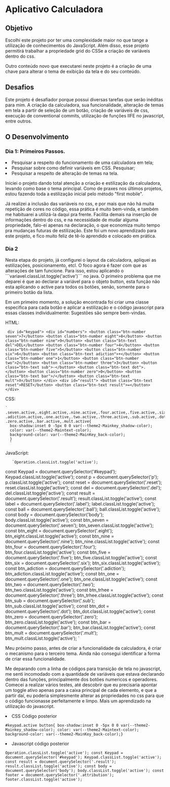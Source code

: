 <h1> Aplicativo Calculadora</h1>

<h2> Objetivo</h2>

<p> Escolhi este projeto por ter uma complexidade maior no que tange a utilização de conhecimentos do JavaScript. Além disso, esse projeto permitirá trabalhar a propriedade grid do CSSe a criação de variáveis dentro do css.</p>

<p> Outro conteúdo novo que executarei neste projeto é a criação de uma chave para alterar o tema de exibição da tela e do seu conteúdo.</p>

<h2> Desafios</h2>

<p> Este projeto é desafiador porque possui diversas tarefas que serão inéditas para mim. A criação da calculadora, sua funcionalidade, alteração de temas em tela a partir de seleção de um botão, criação de variáveis de css, execução de conventional commits, utilização de funções IIFE no javascript, entre outros.</p>

<h2>O Desenvolvimento</h2>

<h3> Dia 1: Primeiros Passos.</h3>

  <li> Pesquisar a respeito do funcionamento de uma calculadora em tela;</li>
  <li> Pesquisar sobre como definir variáveis em CSS. Pesquisar;</li>
  <li> Pesquisar a respeito de alteração de temas na tela.</li>

<p> Iniciei o projeto dando total atenção a criação e estilização da calculadora, levando como base o tema principal. Como de praxes nos últimos projetos, estou fazendo toda a estilização inicial pelo método "first mobile".</p> 
<p> Já realizei a inclusão das variáveis no css, e por mais que não há muita repetição de cores no código, essa prática é muito bem-vinda, e também me habituarei a utilizá-la daqui pra frente. Facilita demais na inserção de informações dentro do css, e na necessidade de mudar alguma propriedade, falo-ei apenas na declaração, o que economiza muito  tempo pra mudanças futuras de estilização. Este foi um novo aprendizado para este projeto, e fico muito feliz de tê-lo aprendido e colocado em prática.</p>

<h3> Dia 2</h3>

<p> Nesta etapa do projeto, já configurei o layout da calculadora, apliquei as estilizações, posicionamento, etcl. O foco agora é fazer com que as alterações de tam funcione. Para isso, estou aplicando o ```variavel.classList.toggle('active')``` no java. O primeiro problema que me deparei é que ao declarar a variável para o objeto button, esta função não esta aplicando o active para todos os botões, senão, somente para o primeiro botão da lista.</p>

<p> Em um primeiro momento, a solução encontrada foi criar uma classe especifica para cada botão e aplicar a estilização e o código javascript para essas classes individualmente: Sugestões são sempre bem-vindas.</p>

<p> HTML:</p>

`  div id="keypad">
          <div id="numbers">
            <button class="btn-number seven">7</button>
            <button class="btn-number eight">8</button>
            <button class="btn-number nine">9</button>
            <button class="btn-text del">DEL</button>
            <button class="btn-number four">4</button>
            <button class="btn-number five">5</button>
            <button class="btn-number six">6</button>
            <button class="btn-text adiction">+</button>
            <button class="btn-number one">1</button>
            <button class="btn-number two">2</button>
            <button class="btn-number three">3</button>
            <button class="btn-text sub">-</button>
            <button class="btn-text dot">.</button>
            <button class="btn-number zero">0</button>
            <button class="btn-text bar">/</button>
            <button class="btn-text mult">X</button>
          </div>
          <div id="result">
            <button class="btn-text reset">RESET</button>
            <button class="btn-text result">=</button>
         </div>
        `

<p> CSS:</p>

    `
    .seven.active,.eight.active,.nine.active,.four.active,.five.active,.six.active,
    .adiction.active,.one.active,.two.active,.three.active,.sub.active,.dot.active,
    .zero.active,.bar.active,.mult.active{
      box-shadow:inset 0 -5px 0 0 var(--theme2-Mainkey_shadow-color);
      color: var(--theme2-Maintext-color);
      background-color: var(--theme2-MainKey_back-color);
      }
      `

<p> JavaScript:</p>

       `Operation.classList.toggle('active');

const Keypad = document.querySelector('#keypad');
Keypad.classList.toggle('active');
const p = document.querySelector('p');
p.classList.toggle('active');
const reset = document.querySelector('.reset');
reset.classList.toggle('active');
const del = document.querySelector('.del');
del.classList.toggle('active');
const result = document.querySelector('.result');
result.classList.toggle('active');
const label = document.querySelector('.label');
label.classList.toggle('active');
const ball = document.querySelector('.ball');
ball.classList.toggle('active');
const body = document.querySelector('body');
body.classList.toggle('active');
const btn_seven = document.querySelector('.seven');
btn_seven.classList.toggle('active');
const btn_eight = document.querySelector('.eight');
btn_eight.classList.toggle('active');
const btn_nine = document.querySelector('.nine');
btn_nine.classList.toggle('active');
const btn_four = document.querySelector('.four');
btn_four.classList.toggle('active');
const btn_five = document.querySelector('.five');
btn_five.classList.toggle('active');
const btn_six = document.querySelector('.six');
btn_six.classList.toggle('active');
const btn_adiction = document.querySelector('.adiction');
btn_adiction.classList.toggle('active');
const btn_one = document.querySelector('.one');
btn_one.classList.toggle('active');
const btn_two = document.querySelector('.two');
btn_two.classList.toggle('active');
const btn_trhee = document.querySelector('.three');
btn_trhee.classList.toggle('active');
const btn_sub = document.querySelector('.sub');
btn_sub.classList.toggle('active');
const btn_dot = document.querySelector('.dot');
btn_dot.classList.toggle('active');
const btn_zero = document.querySelector('.zero');
btn_zero.classList.toggle('active');
const btn_bar = document.querySelector('.bar');
btn_bar.classList.toggle('active');
const btn_mult = document.querySelector('.mult');
btn_mult.classList.toggle('active'); `

<p> Meu próximo passo, antes de criar a funcionalidade da calculadora, é criar o mecanismo para o terceiro tema. Ainda não consegui identificar a forma de criar essa funcionalidade.</p>

<p> Me deparando com a linha de códigos para transição de tela no javascript, me senti incomodado com a quantidade de variáveis que estava declarando dentro das funções, principalmente dos botões numericos e operadores. Comecei a realizar vários testes, até descobrir que eu precisaria apontar um toggle ativo apenas para a caixa principal de cada elemento, e que a partir daí, eu poderia simplesmente alterar as propriedades no css para que o código funcionasse perfeitamente e limpo. Mais um aprendizado na utilização do javascript.</p>

  <li> CSS Código posterior</li>

`#keypad.active button{
      box-shadow:inset 0 -5px 0 0 var(--theme2-Mainkey_shadow-color);
      color: var(--theme2-Maintext-color);
      background-color: var(--theme2-MainKey_back-color);}`

  <li> Javascript código posterior</li>

`Operation.classList.toggle('active');
  const Keypad = document.querySelector('#keypad');
    Keypad.classList.toggle('active');
  const result = document.querySelector('.result');
    result.classList.toggle('active');
  const body = document.querySelector('body');
    body.classList.toggle('active');
  const footer = document.querySelector('.attribution');
    footer.classList.toggle('active');`
